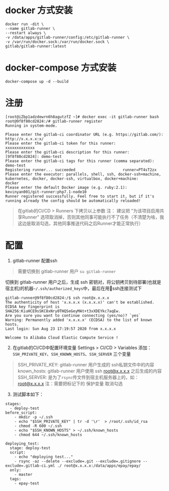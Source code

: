 # docker 方式安装
```
docker run -dit \
--name gitlab-runner \
--restart always \
-v /data/apps/gitlab-runner/config:/etc/gitlab-runner \
-v /var/run/docker.sock:/var/run/docker.sock \
gitlab/gitlab-runner:latest
```

# docker-compose 方式安装
```
docker-compose up -d --build
```

# 注册
```
[root@iZbp1adzdewrn6h8agutzfZ ~]# docker exec -it gitlab-runner bash
root@9f8f80cd2824:/# gitlab-runner register
Running in system-mode.                            
                                                   
Please enter the gitlab-ci coordinator URL (e.g. https://gitlab.com/):
http://x.x.x.x:x/
Please enter the gitlab-ci token for this runner:
xxxxxxxxxxxxx
Please enter the gitlab-ci description for this runner:
[9f8f80cd2824]: demo-test
Please enter the gitlab-ci tags for this runner (comma separated):
demo-test
Registering runner... succeeded                     runner=PT4sT2zx
Please enter the executor: parallels, shell, ssh, docker-ssh+machine, kubernetes, docker, docker-ssh, virtualbox, docker+machine:
docker
Please enter the default Docker image (e.g. ruby:2.1):
kevinyan001/git-runner:php7.1-node10
Runner registered successfully. Feel free to start it, but if it's running already the config should be automatically reloaded! 
```
> 在gitlab的CI/CD > Runners 下拷贝以上参数
> 注： 建议把 "为该项目启用共享Runner" 选项取消掉，否则其他同事可能执行不了任务（不清楚为啥，我这边是取消勾选，其他同事推送代码之后Runner才能正常执行）

# 配置
1. gitlab-runner 配置ssh

> 需要切换到 gitlab-runner 用户 `su gitlab-runner`

切换到 gitlab-runner 用户之后，生成 ssh 密钥对，将公钥拷贝到待部署(也就是宿主机)的机器`~/.ssh/authorized_keys`中，最后在用ssh连接测试下
```
gitlab-runner@9f8f80cd2824:/$ ssh root@x.x.x.x
The authenticity of host 'x.x.x.x (x.x.x.x)' can't be established.
ECDSA key fingerprint is SHA256:KiuHCE9sSKC8xNry0THQSeGeyMAt+t3xXDEYkc7aqEw.
Are you sure you want to continue connecting (yes/no)? `yes`
Warning: Permanently added 'x.x.x.x' (ECDSA) to the list of known hosts.
Last login: Sun Aug 23 17:19:57 2020 from x.x.x.x

Welcome to Alibaba Cloud Elastic Compute Service !
```

2. 在gitlab的CI/CD中配置环境变量
Settings > CI/CD > Variables 添加：
`SSH_PRIVATE_KEY`、`SSH_KNOWN_HOSTS`、`SSH_SERVER` 三个变量
> SSH_PRIVATE_KEY: gitlab-runner 用户生成的 ssh私钥文件中的内容
> known_hosts: gitlab-runner 用户使用 ssh root@x.x.x.x 之后生成的内容
> SSH_SERVER: 是为了`rsync`传文件到宿主机服务器上的，如：root@x.x.x.x 
> 注：需要把标记下的 保护变量 取消勾选

3. 测试脚本如下：
```
stages:
  - deploy-test
before_script:
    - mkdir -p ~/.ssh
    - echo "$SSH_PRIVATE_KEY" | tr -d '\r'  > /root/.ssh/id_rsa
    - chmod -R 600 ~/.ssh
    - echo "$SSH_KNOWN_HOSTS" > ~/.ssh/known_hosts
    - chmod 644 ~/.ssh/known_hosts

deploying_test:
  stage: deploy-test
  script:
    - echo "deploying test..."
    - rsync -az --delete --exclude=.git --exclude=.gitignore --exclude=.gitlab-ci.yml ./ root@x.x.x.x:/data/apps/epay/epay/
  only:
    - master
  tags:
    - epay-test
```

